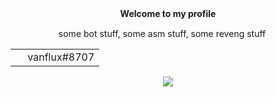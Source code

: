 <div align="center">
  <b>Welcome to my profile</b>
  
  some bot stuff, some asm stuff, some reveng stuff <img width=15 src="https://i.imgur.com/cha9mPI.png"></img>
  
  <table><tr><td valign="center"><img valign="center" width=15 src="https://i.imgur.com/1DR7kNS.png"></img> vanflux#8707</td></tr></table>
</div>

<p align="center">
  <img src="https://github-readme-stats.vercel.app/api?username=vanflux&custom_title=Vanflux%20Stats&theme=dark&show_icons=true&count_private=true&line_height=20&include_all_commits=true&hide=issues"></img>
</p>
